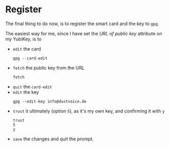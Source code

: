 # Register

The final thing to do now, is to register the smart card and the key to `gpg`.

The easiest way for me, since I have set the _URL of public key_ attribute on my YubiKey, is to
- `edit` the card
    ```bash,nolang,icon=.fa.fa-terminal
    gpg --card-edit
    ```
- `fetch` the public key from the URL
    ```,lang=gpg/card>
    fetch
    ```
- `quit` the `card-edit`
- `edit` the key
    ```bash,nolang,icon=.fa.fa-terminal
    gpg --edit-key info@dustvoice.de
    ```
- `trust` it ultimately (option `5`), as it's my own key, and confirming it with `y`
    ```,lang=gpg>
    trust
    5
    y
    ```
- `save` the changes and quit the prompt.
